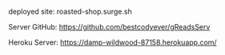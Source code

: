 deployed site: roasted-shop.surge.sh


Server GitHub: https://github.com/bestcodyever/gReadsServ

Heroku Server: https://damp-wildwood-87158.herokuapp.com/

